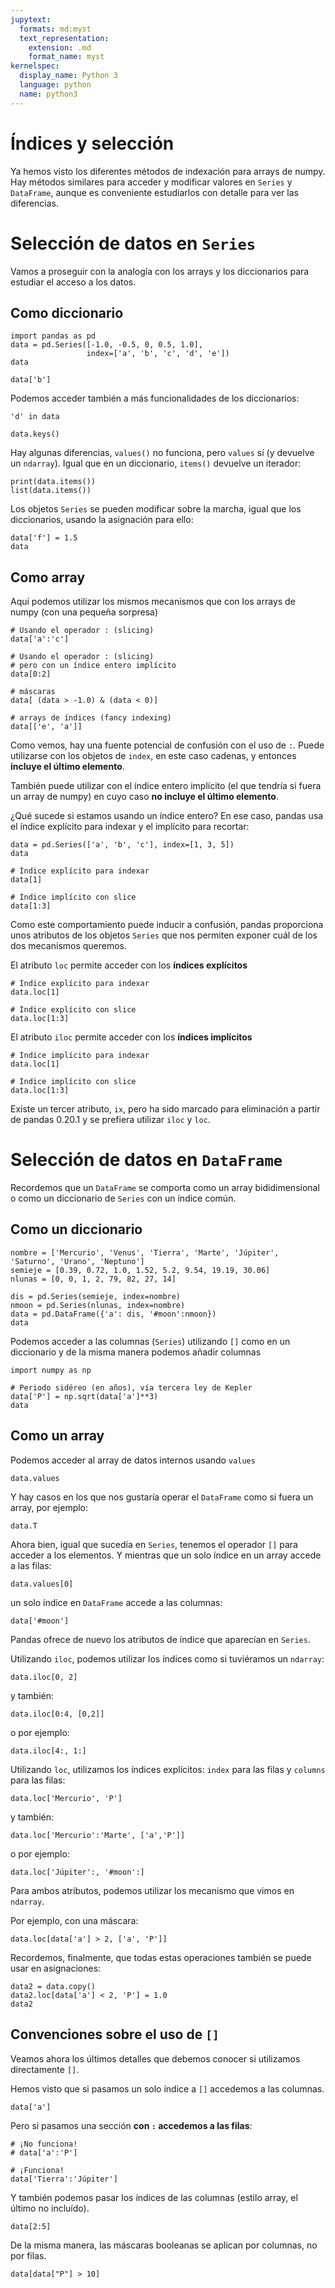 ```yaml
---
jupytext:
  formats: md:myst
  text_representation:
    extension: .md
    format_name: myst
kernelspec:
  display_name: Python 3
  language: python
  name: python3
---
```


# Índices y selección

Ya hemos visto los diferentes métodos de indexación para arrays de numpy.
Hay métodos similares para acceder y modificar valores en `Series` 
y `DataFrame`, aunque es conveniente estudiarlos con detalle para ver
las diferencias.

# Selección de datos en `Series`
Vamos a proseguir con la analogía con los arrays y los diccionarios para
estudiar el acceso a los datos.

## Como diccionario

```{code-cell} ipython3
import pandas as pd
data = pd.Series([-1.0, -0.5, 0, 0.5, 1.0],
                 index=['a', 'b', 'c', 'd', 'e'])
data
```
```{code-cell} ipython3
data['b']
```

Podemos acceder también a más funcionalidades de los diccionarios:


```{code-cell} ipython3
'd' in data
```

```{code-cell} ipython3
data.keys()
```

Hay algunas diferencias, `values()` no funciona, pero `values` sí (y devuelve
un `ndarray`). Igual que en un diccionario, `items()` devuelve un iterador:

```{code-cell} ipython3
print(data.items())
list(data.items())
```
Los objetos `Series` se pueden modificar sobre la marcha, igual que los
diccionarios, usando la asignación para ello:
```{code-cell} ipython3
data['f'] = 1.5
data
```

## Como array
Aquí podemos utilizar los mismos mecanismos que con los arrays de numpy 
(con una pequeña sorpresa)

```{code-cell} ipython3
# Usando el operador : (slicing)
data['a':'c']
```

```{code-cell} ipython3
# Usando el operador : (slicing)
# pero con un índice entero implícito
data[0:2]
```

```{code-cell} ipython3
# máscaras
data[ (data > -1.0) & (data < 0)]
```

```{code-cell} ipython3
# arrays de índices (fancy indexing)
data[['e', 'a']]
```

Como vemos, hay una fuente potencial de confusión con el uso de `:`.
Puede utilizarse con los objetos de `index`, en este caso cadenas,
y entonces **incluye el último elemento**.

También puede utilizar con el índice entero implícito (el que tendría
si fuera un array de numpy) en cuyo caso **no incluye el último elemento**.

¿Qué sucede si estamos usando un índice entero? En ese caso, pandas
usa el índice explícito para indexar y el implícito para recortar:

```{code-cell} ipython3
data = pd.Series(['a', 'b', 'c'], index=[1, 3, 5])
data
```
```{code-cell} ipython3
# Índice explícito para indexar
data[1]
```

```{code-cell} ipython3
# Índice implícito con slice
data[1:3]
```

Como este comportamiento puede inducir a confusión, pandas proporciona
unos atributos de los objetos `Series` que nos permiten exponer
cuál de los dos mecanismos queremos.

El atributo `loc` permite acceder con los **índices explícitos**

```{code-cell} ipython3
# Índice explícito para indexar
data.loc[1]
```

```{code-cell} ipython3
# Índice explícito con slice
data.loc[1:3]
```

El atributo `iloc` permite acceder con los **índices implícitos**

```{code-cell} ipython3
# Índice implícito para indexar
data.loc[1]
```

```{code-cell} ipython3
# Índice implícito con slice
data.loc[1:3]
```

Existe un tercer atributo, `ix`, pero ha sido marcado para eliminación
a partir de pandas 0.20.1 y se prefiera utilizar `iloc` y `loc`.

# Selección de datos en `DataFrame`
Recordemos que un `DataFrame` se comporta como un array bididimensional
o como un diccionario de `Series` con un índice común.

## Como un diccionario

```{code-cell} ipython3
nombre = ['Mercurio', 'Venus', 'Tierra', 'Marte', 'Júpiter', 'Saturno', 'Urano', 'Neptuno']
semieje = [0.39, 0.72, 1.0, 1.52, 5.2, 9.54, 19.19, 30.06]
nlunas = [0, 0, 1, 2, 79, 82, 27, 14]

dis = pd.Series(semieje, index=nombre)
nmoon = pd.Series(nlunas, index=nombre)
data = pd.DataFrame({'a': dis, '#moon':nmoon})
data
```

Podemos acceder a las columnas (`Series`) utilizando `[]` como en
un diccionario y de la misma manera podemos añadir columnas

```{code-cell} ipython3
import numpy as np

# Periodo sidéreo (en años), vía tercera ley de Kepler
data['P'] = np.sqrt(data['a']**3)
data
```
## Como un array
Podemos acceder al array de datos internos usando `values`

```{code-cell} ipython3
data.values
```

Y hay casos en los que nos gustaría operar el `DataFrame` como
si fuera un array, por ejemplo:
```{code-cell} ipython3
data.T
```

Ahora bien, igual que sucedía en `Series`, tenemos el operador `[]`
para acceder a los elementos. Y mientras que un solo índice
en un array accede a las filas:
```{code-cell} ipython3
data.values[0]
```
un solo índice en `DataFrame` accede a las columnas:

```{code-cell} ipython3
data['#moon']
```

Pandas ofrece de nuevo los atributos de índice que aparecían en `Series`.

Utilizando `iloc`, podemos utilizar los índices como si tuviéramos un
`ndarray`:

```{code-cell} ipython3
data.iloc[0, 2]
```

y también:
```{code-cell} ipython3
data.iloc[0:4, [0,2]]
```
o por ejemplo:
```{code-cell} ipython3
data.iloc[4:, 1:]
```

Utilizando `loc`, utilizamos los índices explícitos: `index` para las filas
y `columns` para las filas:

```{code-cell} ipython3
data.loc['Mercurio', 'P']
```

y también:
```{code-cell} ipython3
data.loc['Mercurio':'Marte', ['a','P']]
```
o por ejemplo:
```{code-cell} ipython3
data.loc['Júpiter':, '#moon':]
```

Para ambos atributos, podemos utilizar los mecanismo que vimos en `ndarray`.

Por ejemplo, con una máscara:

```{code-cell} ipython3
data.loc[data['a'] > 2, ['a', 'P']]
```

Recordemos, finalmente, que todas estas operaciones también se
puede usar en asignaciones:
```{code-cell} ipython3
data2 = data.copy()
data2.loc[data['a'] < 2, 'P'] = 1.0
data2
```

## Convenciones sobre el uso de `[]`

Veamos ahora los últimos detalles que debemos conocer si
utilizamos directamente `[]`.

Hemos visto que si pasamos un solo índice a `[]` accedemos
a las columnas. 

```{code-cell} ipython3
data['a']
```

Pero si pasamos una sección **con `:` accedemos a las filas**:
```{code-cell} ipython3
# ¡No funciona!
# data['a':'P']
```

```{code-cell} ipython3
# ¡Funciona!
data['Tierra':'Júpiter']
```

Y también podemos pasar los índices de las columnas (estilo array,
el último no incluído).

```{code-cell} ipython3
data[2:5]
```

De la misma manera, las máscaras booleanas se aplican por columnas, no 
por filas.
```{code-cell} ipython3
data[data["P"] > 10]
```
